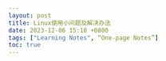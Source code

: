 ```yaml
---
layout: post
title: Linux使用小问题及解决办法
date: 2023-12-06 15:10 +0800
tags: ["Learning Notes", “One-page Notes”]
toc: true
---
```

